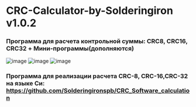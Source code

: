 # CRC-Calculator-by-Solderingiron v1.0.2
### Программа для расчета контрольной суммы: CRC8, CRC16, CRC32 + Мини-программы(дополняются)
![image](https://github.com/Solderingironspb/CRC-Calculator-by-Solderingiron/assets/68805120/110be3c9-d340-4ebb-9c2a-ee4546e921ef)
![image](https://github.com/Solderingironspb/CRC-Calculator-by-Solderingiron/assets/68805120/45a18669-5b47-422a-974d-5010821b9409)
![image](https://github.com/Solderingironspb/CRC-Calculator-by-Solderingiron/assets/68805120/321f45a9-1ec3-4824-9d23-b9582fc21803)
### Программа для реализации расчета CRC-8, CRC-16,CRC-32 на языке Си: https://github.com/Solderingironspb/CRC_Software_calculation




